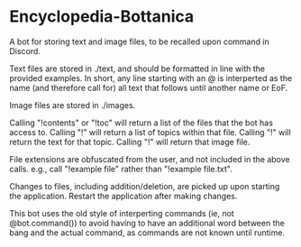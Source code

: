 # Encyclopedia-Bottanica
A bot for storing text and image files, to be recalled upon command in Discord.

Text files are stored in ./text, and should be formatted in line with the provided examples. In short, any line starting with an @ is interperted as the name (and therefore call for) all text that follows until another name or EoF.

Image files are stored in ./images.

Calling "!contents" or "!toc" will return a list of the files that the bot has access to.
Calling "!<name of text file>" will return a list of topics within that file.
Calling "!<name of topic>" will return the text for that topic.
Calling "!<name of image file>" will return that image file.

File extensions are obfuscated from the user, and not included in the above calls. e.g., call "!example file" rather than "!example file.txt".

Changes to files, including addition/deletion, are picked up upon starting the application. Restart the application after making changes.

This bot uses the old style of interperting commands (ie, not @bot.command()) to avoid having to have an additional word between the bang and the actual command, as commands are not known until runtime.
